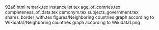 92a6.html
remark.tex
instancelist.tex
age_of_contries.tex
completeness_of_data.tex
demonym.tex
subjects_government.tex
shares_border_with.tex
figures/Neighboring countries graph according to Wikidata1/Neighboring countries graph according to Wikidata1.png
